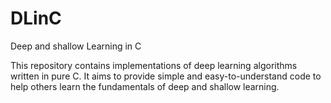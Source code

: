 # DLinC
Deep and shallow Learning in C

This repository contains implementations of deep learning algorithms written in pure C. It aims to provide simple and easy-to-understand code to help others learn the fundamentals of deep and shallow learning.

